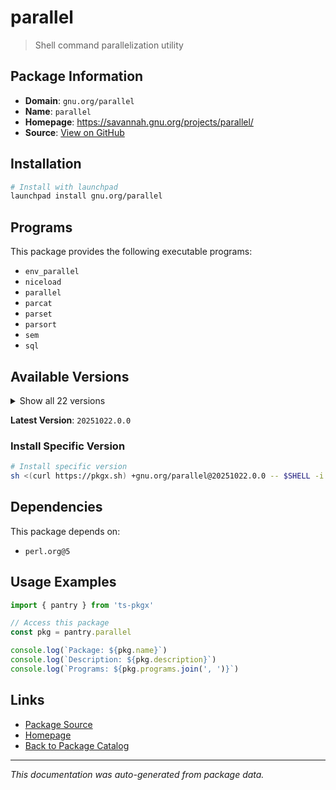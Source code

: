 # parallel

> Shell command parallelization utility

## Package Information

- **Domain**: `gnu.org/parallel`
- **Name**: `parallel`
- **Homepage**: https://savannah.gnu.org/projects/parallel/
- **Source**: [View on GitHub](https://github.com/pkgxdev/pantry/tree/main/projects/gnu.org/parallel/package.yml)

## Installation

```bash
# Install with launchpad
launchpad install gnu.org/parallel
```

## Programs

This package provides the following executable programs:

- `env_parallel`
- `niceload`
- `parallel`
- `parcat`
- `parset`
- `parsort`
- `sem`
- `sql`

## Available Versions

<details>
<summary>Show all 22 versions</summary>

- `20251022.0.0`, `20250922.0.0`, `20250822.0.0`, `20250722.0.0`, `20250622.0.0`
- `20250522.0.0`, `20250422.0.0`, `20250322.0.0`, `20250222.0.0`, `20250122.0.0`
- `20241222.0.0`, `20241122.0.0`, `20241022.0.0`, `20240922.0.0`, `20240822.0.0`
- `20240722.0.0`, `20240622.0.0`, `20240522.0.0`, `20240422.0.0`, `20240322.0.0`
- `20240222.0.0`, `20240122.0.0`

</details>

**Latest Version**: `20251022.0.0`

### Install Specific Version

```bash
# Install specific version
sh <(curl https://pkgx.sh) +gnu.org/parallel@20251022.0.0 -- $SHELL -i
```

## Dependencies

This package depends on:

- `perl.org@5`

## Usage Examples

```typescript
import { pantry } from 'ts-pkgx'

// Access this package
const pkg = pantry.parallel

console.log(`Package: ${pkg.name}`)
console.log(`Description: ${pkg.description}`)
console.log(`Programs: ${pkg.programs.join(', ')}`)
```

## Links

- [Package Source](https://github.com/pkgxdev/pantry/tree/main/projects/gnu.org/parallel/package.yml)
- [Homepage](https://savannah.gnu.org/projects/parallel/)
- [Back to Package Catalog](../../../package-catalog.md)

---

*This documentation was auto-generated from package data.*
